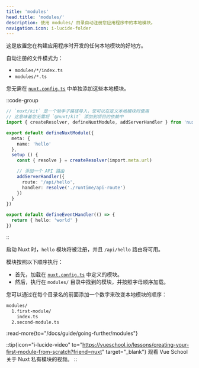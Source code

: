 ```yaml
---
title: 'modules'
head.title: 'modules/'
description: 使用 modules/ 目录自动注册您应用程序中的本地模块。
navigation.icon: i-lucide-folder
---
```


这是放置您在构建应用程序时开发的任何本地模块的好地方。

自动注册的文件模式为：
- `modules/*/index.ts`
- `modules/*.ts`

您无需在 [`nuxt.config.ts`](/docs/guide/directory-structure/nuxt-config) 中单独添加这些本地模块。

::code-group

```ts twoslash [modules/hello/index.ts]
// `nuxt/kit` 是一个助手子路径导入，您可以在定义本地模块时使用
// 这意味着您无需将 `@nuxt/kit` 添加到项目的依赖中
import { createResolver, defineNuxtModule, addServerHandler } from 'nuxt/kit'

export default defineNuxtModule({
  meta: {
    name: 'hello'
  },
  setup () {
    const { resolve } = createResolver(import.meta.url)

    // 添加一个 API 路由
    addServerHandler({
      route: '/api/hello',
      handler: resolve('./runtime/api-route')
    })
  }
})
```

```ts twoslash [modules/hello/runtime/api-route.ts]
export default defineEventHandler(() => {
  return { hello: 'world' }
})
```

::

启动 Nuxt 时，`hello` 模块将被注册，并且 `/api/hello` 路由将可用。

模块按照以下顺序执行：
- 首先，加载在 [`nuxt.config.ts`](/docs/api/nuxt-config#modules-1) 中定义的模块。
- 然后，执行在 `modules/` 目录中找到的模块，并按照字母顺序加载。

您可以通过在每个目录名的前面添加一个数字来改变本地模块的顺序：

```bash [目录结构]
modules/
  1.first-module/
    index.ts
  2.second-module.ts
```

:read-more{to="/docs/guide/going-further/modules"}

::tip{icon="i-lucide-video" to="https://vueschool.io/lessons/creating-your-first-module-from-scratch?friend=nuxt" target="_blank"}
观看 Vue School 关于 Nuxt 私有模块的视频。
::
